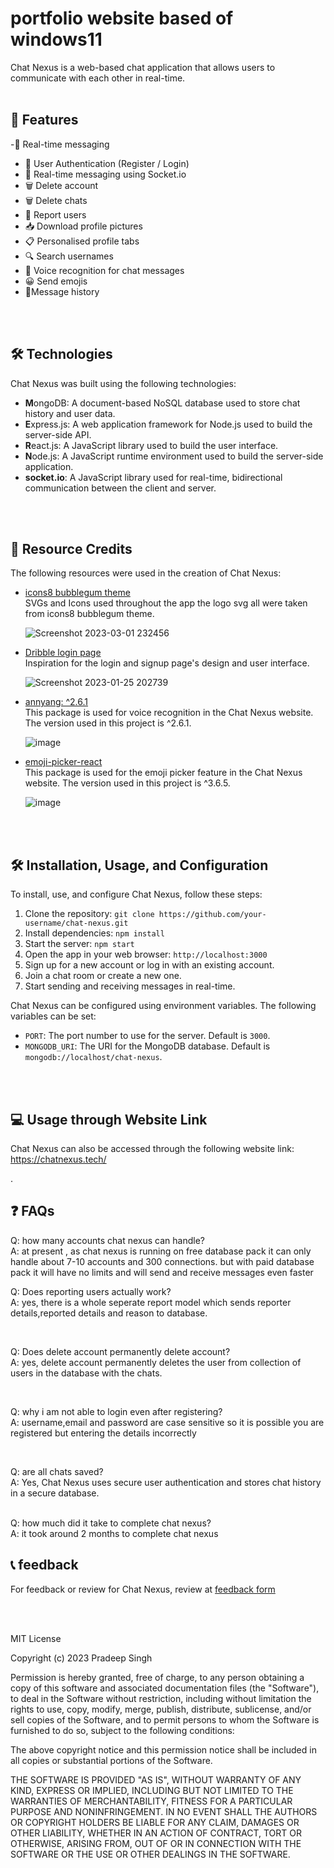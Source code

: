 
# portfolio website based of windows11

Chat Nexus is a web-based chat application that allows users to communicate with each other in real-time.
  <br>
  <br>

## 🚀 Features

-💬 Real-time messaging <br>
- 🔐 User Authentication (Register / Login) <br>
- 💬 Real-time messaging using Socket.io <br>
- 🗑️ Delete account <br>
- 🗑️ Delete chats <br>
- 🚩 Report users <br>
- 📥 Download profile pictures <br>
- 📋 Personalised profile tabs <br>
- 🔍 Search usernames <br> 
- 🎤 Voice recognition for chat messages <br>
- 😀 Send emojis <br> 
- 📜Message history <br>

<br>
<br>

## 🛠️ Technologies

Chat Nexus was built using the following technologies:

- **M**ongoDB: A document-based NoSQL database used to store chat history and user data.
- **E**xpress.js: A web application framework for Node.js used to build the server-side API.
- **R**eact.js: A JavaScript library used to build the user interface.
- **N**ode.js: A JavaScript runtime environment used to build the server-side application.
- **socket.io**: A JavaScript library used for real-time, bidirectional communication between the client and server.

<br>
<br>


## 🔗 Resource Credits

The following resources were used in the creation of Chat Nexus:

- [icons8 bubblegum theme](https://icons8.com/illustrations/style--bubble-gum) <br>
  SVGs and Icons used throughout the app the logo svg all were taken from icons8 bubblegum theme.
  
  ![Screenshot 2023-03-01 232456](https://user-images.githubusercontent.com/91087103/222222424-ef28ebbe-57ab-41d4-bbdf-3a78d8015a4c.png)

- [Dribble login page](https://dribbble.com/shots/5035570-Login-page) <br>
  Inspiration for the login and signup page's design and user interface.
  
  ![Screenshot 2023-01-25 202739](https://user-images.githubusercontent.com/91087103/222221618-39397bba-040e-45a0-b474-56d6eadc322b.png)

- [annyang: ^2.6.1](https://www.npmjs.com/package/annyang) <br>
  This package is used for voice recognition in the Chat Nexus website. The version used in this project is ^2.6.1.
  
  ![image](https://user-images.githubusercontent.com/91087103/222226483-d31775ad-9fa5-474c-bc3c-1cdc5152b1a8.png)

- [emoji-picker-react](https://www.npmjs.com/package/emoji-picker-react) <br>
  This package is used for the emoji picker feature in the Chat Nexus website. The version used in this project is ^3.6.5.
  
  ![image](https://user-images.githubusercontent.com/91087103/222227277-5c26ab95-e172-4961-9dfb-9235ed07fb42.png)






<br>
<br>

## 🛠️ Installation, Usage, and Configuration

To install, use, and configure Chat Nexus, follow these steps:

1. Clone the repository: `git clone https://github.com/your-username/chat-nexus.git`
2. Install dependencies: `npm install`
3. Start the server: `npm start`
4. Open the app in your web browser: `http://localhost:3000`
5. Sign up for a new account or log in with an existing account.
6. Join a chat room or create a new one.
7. Start sending and receiving messages in real-time.

Chat Nexus can be configured using environment variables. The following variables can be set:

- `PORT`: The port number to use for the server. Default is `3000`.
- `MONGODB_URI`: The URI for the MongoDB database. Default is `mongodb://localhost/chat-nexus`.
<br>
<br>

## 💻 Usage through Website Link

Chat Nexus can also be accessed through the following website link: https://chatnexus.tech/

.



## ❓ FAQs

Q: how many accounts chat nexus can handle? <br>
A: at present , as chat nexus is running on free database pack it can only handle about 7-10 accounts and 300 connections.
but with paid database pack it will have no limits and will send and receive messages even faster


Q: Does reporting users actually work? <br>
A: yes, there is a whole seperate report model which sends reporter details,reported details and reason to database.

<br>

Q: Does delete account permanently delete account? <br>
A: yes, delete account permanently deletes the user from collection of users in the database with the chats.

<br>

Q: why i am not able to login even after registering? <br>
A: username,email and password are case sensitive so it is possible you are registered but entering the details incorrectly

<br>

Q: are all chats saved? <br>
A: Yes, Chat Nexus uses secure user authentication and stores chat history in a secure database.

<br>
Q: how much did it take to complete  chat nexus? <br>
A: it took around 2 months to complete chat nexus


<br>

## 📞 feedback

For feedback or review for Chat Nexus, review at [feedback form](https://form.typeform.com/to/yrFOxBqF)







<br>
<br>





MIT License

Copyright (c) 2023 Pradeep Singh

Permission is hereby granted, free of charge, to any person obtaining a copy of this software and associated documentation files (the "Software"), to deal in the Software without restriction, including without limitation the rights to use, copy, modify, merge, publish, distribute, sublicense, and/or sell copies of the Software, and to permit persons to whom the Software is furnished to do so, subject to the following conditions:

The above copyright notice and this permission notice shall be included in all copies or substantial portions of the Software.

THE SOFTWARE IS PROVIDED "AS IS", WITHOUT WARRANTY OF ANY KIND, EXPRESS OR IMPLIED, INCLUDING BUT NOT LIMITED TO THE WARRANTIES OF MERCHANTABILITY, FITNESS FOR A PARTICULAR PURPOSE AND NONINFRINGEMENT. IN NO EVENT SHALL THE AUTHORS OR COPYRIGHT HOLDERS BE LIABLE FOR ANY CLAIM, DAMAGES OR OTHER LIABILITY, WHETHER IN AN ACTION OF CONTRACT, TORT OR OTHERWISE, ARISING FROM, OUT OF OR IN CONNECTION WITH THE SOFTWARE OR THE USE OR OTHER DEALINGS IN THE SOFTWARE.

